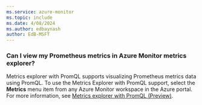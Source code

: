 ```yaml
---
ms.service: azure-monitor
ms.topic: include
ms.date: 4/08/2024
ms.author: edbaynash
author: EdB-MSFT
---
```


### Can I view my Prometheus metrics in Azure Monitor metrics explorer?

Metrics explorer with PromQL supports visualizing Prometheus metrics data using PromQL. To use the Metrics Explorer with PromQL support, select the **Metrics** menu item from any Azure Monitor workspace in the Azure portal. For more information, see [Metrics explorer with PromQL (Preview)](../../essentials/metrics-explorer.md).
